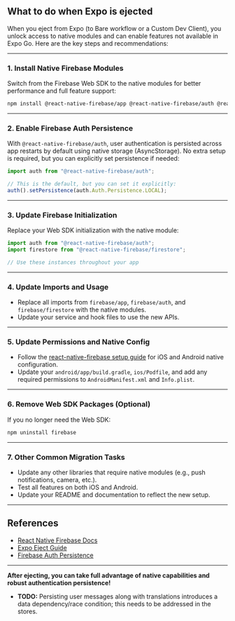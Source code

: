 ## What to do when Expo is ejected

When you eject from Expo (to Bare workflow or a Custom Dev Client), you unlock access to native modules and can enable features not available in Expo Go. Here are the key steps and recommendations:

---

### 1. Install Native Firebase Modules

Switch from the Firebase Web SDK to the native modules for better performance and full feature support:

```sh
npm install @react-native-firebase/app @react-native-firebase/auth @react-native-firebase/firestore
```

---

### 2. Enable Firebase Auth Persistence

With `@react-native-firebase/auth`, user authentication is persisted across app restarts by default using native storage (AsyncStorage). No extra setup is required, but you can explicitly set persistence if needed:

```js
import auth from "@react-native-firebase/auth";

// This is the default, but you can set it explicitly:
auth().setPersistence(auth.Auth.Persistence.LOCAL);
```

---

### 3. Update Firebase Initialization

Replace your Web SDK initialization with the native module:

```js
import auth from "@react-native-firebase/auth";
import firestore from "@react-native-firebase/firestore";

// Use these instances throughout your app
```

---

### 4. Update Imports and Usage

- Replace all imports from `firebase/app`, `firebase/auth`, and `firebase/firestore` with the native modules.
- Update your service and hook files to use the new APIs.

---

### 5. Update Permissions and Native Config

- Follow the [react-native-firebase setup guide](https://rnfirebase.io/) for iOS and Android native configuration.
- Update your `android/app/build.gradle`, `ios/Podfile`, and add any required permissions to `AndroidManifest.xml` and `Info.plist`.

---

### 6. Remove Web SDK Packages (Optional)

If you no longer need the Web SDK:

```sh
npm uninstall firebase
```

---

### 7. Other Common Migration Tasks

- Update any other libraries that require native modules (e.g., push notifications, camera, etc.).
- Test all features on both iOS and Android.
- Update your README and documentation to reflect the new setup.

---

## References

- [React Native Firebase Docs](https://rnfirebase.io/)
- [Expo Eject Guide](https://docs.expo.dev/bare/using-expo-client/)
- [Firebase Auth Persistence](https://rnfirebase.io/auth/usage#persisting-authentication)

---

**After ejecting, you can take full advantage of native capabilities and robust authentication persistence!**

- **TODO:** Persisting user messages along with translations introduces a data dependency/race condition; this needs to be addressed in the stores.
